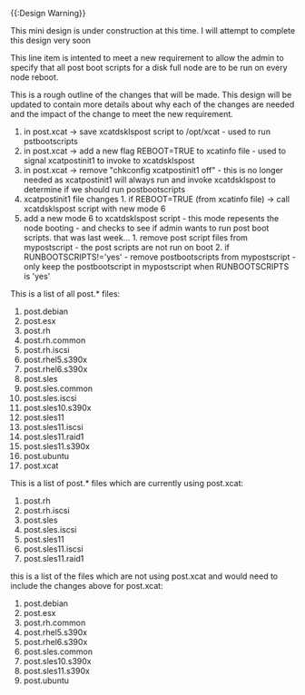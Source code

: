 {{:Design Warning}} 

This mini design is under construction at this time. I will attempt to complete this design very soon 

This line item is intented to meet a new requirement to allow the admin to specify that all post boot scripts for a disk full node are to be run on every node reboot. 

This is a rough outline of the changes that will be made. This design will be updated to contain more details about why each of the changes are needed and the impact of the change to meet the new requirement. 

  1. in post.xcat → save xcatdsklspost script to /opt/xcat - used to run pstbootscripts 
  2. in post.xcat → add a new flag REBOOT=TRUE to xcatinfo file - used to signal xcatpostinit1 to invoke to xcatdsklspost 
  3. in post.xcat → remove "chkconfig xcatpostinit1 off" - this is no longer needed as xcatpostinit1 will always run and invoke xcatdsklspost to determine if we should run postbootscripts 
  4. xcatpostinit1 file changes 
    1. if REBOOT=TRUE (from xcatinfo file) -&gt; call xcatdsklspost script with new mode 6 
  5. add a new mode 6 to xcatdsklspost script - this mode repesents the node booting - and checks to see if admin wants to run post boot scripts. that was last week... 
    1. remove post script files from mypostscript - the post scripts are not run on boot 
    2. if RUNBOOTSCRIPTS!='yes' - remove postbootscripts from mypostscript - only keep the postbootscript in mypostscript when RUNBOOTSCRIPTS is 'yes' 

  
This is a list of all post.* files: 

  1. post.debian 
  2. post.esx 
  3. post.rh 
  4. post.rh.common 
  5. post.rh.iscsi 
  6. post.rhel5.s390x 
  7. post.rhel6.s390x 
  8. post.sles 
  9. post.sles.common 
  10. post.sles.iscsi 
  11. post.sles10.s390x 
  12. post.sles11 
  13. post.sles11.iscsi 
  14. post.sles11.raid1 
  15. post.sles11.s390x 
  16. post.ubuntu 
  17. post.xcat 

  
This is a list of post.* files which are currently using post.xcat: 

  1. post.rh 
  2. post.rh.iscsi 
  3. post.sles 
  4. post.sles.iscsi 
  5. post.sles11 
  6. post.sles11.iscsi 
  7. post.sles11.raid1 

  
this is a list of the files which are not using post.xcat and would need to include the changes above for post.xcat: 

  1. post.debian 
  2. post.esx 
  3. post.rh.common 
  4. post.rhel5.s390x 
  5. post.rhel6.s390x 
  6. post.sles.common 
  7. post.sles10.s390x 
  8. post.sles11.s390x 
  9. post.ubuntu 
